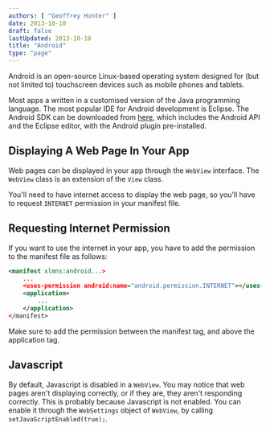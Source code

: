 ```yaml
---
authors: [ "Geoffrey Hunter" ]
date: 2013-10-10
draft: false
lastUpdated: 2013-10-10
title: "Android"
type: "page"
---
```


Android is an open-source Linux-based operating system designed for (but not limited to) touchscreen devices such as mobile phones and tablets.

Most apps a written in a customised version of the Java programming language. The most popular IDE for Android development is Eclipse. The Android SDK can be downloaded from [here](http://developer.android.com/sdk/index.html), which includes the Android API and the Eclipse editor, with the Android plugin pre-installed.

## Displaying A Web Page In Your App

Web pages can be displayed in your app through the `WebView` interface. The `WebView` class is an extension of the `View` class.

You'll need to have internet access to display the web page, so you'll have to request `INTERNET` permission in your manifest file.

## Requesting Internet Permission

If you want to use the internet in your app, you have to add the permission to the manifest file as follows:

```xml
<manifest xlmns:android...>
    ...
    <uses-permission android:name="android.permission.INTERNET"></uses-permission>
    <application>
        ...
    </application>
</manifest>
```

Make sure to add the permission between the manifest tag, and above the application tag.

## Javascript

By default, Javascript is disabled in a `WebView`. You may notice that web pages aren't displaying correctly, or if they are, they aren't responding correctly. This is probably because Javascript is not enabled. You can enable it through the `WebSettings` object of `WebView`, by calling `setJavaScriptEnabled(true);`.
